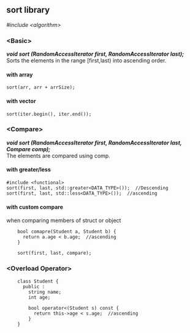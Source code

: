 ## sort library
*#include \<algorithm\>*   

### \<Basic\>
***void sort (RandomAccessIterator first, RandomAccessIterator last);***   
Sorts the elements in the range [first,last) into ascending order.
#### with array
    sort(arr, arr + arrSize);
#### with vector
    sort(iter.begin(), iter.end());
    
### \<Compare\>
***void sort (RandomAccessIterator first, RandomAccessIterator last, Compare comp);***  
The elements are compared using comp.
#### with greater/less
    #include <functional>
    sort(first, last, std::greater<DATA_TYPE>());  //Descending
    sort(first, last, std::less<DATA_TYPE>());  //ascending
#### with custom compare
when comparing members of struct or object
```
    bool comapre(Student a, Student b) {
      return a.age < b.age;  //ascending
    }
    
    sort(first, last, compare);
```

### \<Overload Operator\>
```
    class Student {
      public :
        string name;
        int age;
        
        bool operator<(Student s) const {
          return this->age < s.age;  //ascending
        }
    }
```

